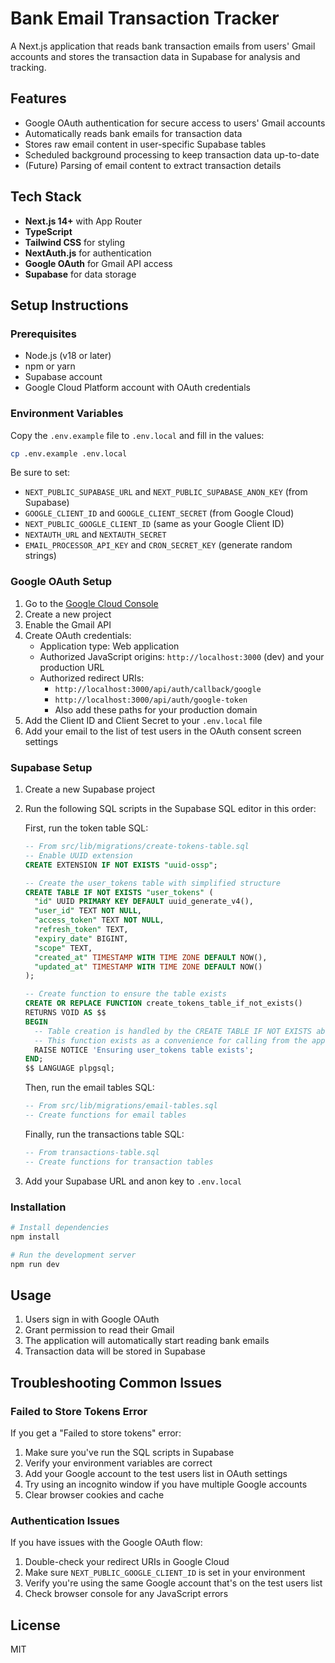 # Bank Email Transaction Tracker

A Next.js application that reads bank transaction emails from users' Gmail accounts and stores the transaction data in Supabase for analysis and tracking.

## Features

- Google OAuth authentication for secure access to users' Gmail accounts
- Automatically reads bank emails for transaction data
- Stores raw email content in user-specific Supabase tables
- Scheduled background processing to keep transaction data up-to-date
- (Future) Parsing of email content to extract transaction details

## Tech Stack

- **Next.js 14+** with App Router
- **TypeScript**
- **Tailwind CSS** for styling
- **NextAuth.js** for authentication
- **Google OAuth** for Gmail API access
- **Supabase** for data storage

## Setup Instructions

### Prerequisites

- Node.js (v18 or later)
- npm or yarn
- Supabase account
- Google Cloud Platform account with OAuth credentials

### Environment Variables

Copy the `.env.example` file to `.env.local` and fill in the values:

```bash
cp .env.example .env.local
```

Be sure to set:
- `NEXT_PUBLIC_SUPABASE_URL` and `NEXT_PUBLIC_SUPABASE_ANON_KEY` (from Supabase)
- `GOOGLE_CLIENT_ID` and `GOOGLE_CLIENT_SECRET` (from Google Cloud)
- `NEXT_PUBLIC_GOOGLE_CLIENT_ID` (same as your Google Client ID)
- `NEXTAUTH_URL` and `NEXTAUTH_SECRET`
- `EMAIL_PROCESSOR_API_KEY` and `CRON_SECRET_KEY` (generate random strings)

### Google OAuth Setup

1. Go to the [Google Cloud Console](https://console.cloud.google.com/)
2. Create a new project
3. Enable the Gmail API
4. Create OAuth credentials:
   - Application type: Web application
   - Authorized JavaScript origins: `http://localhost:3000` (dev) and your production URL
   - Authorized redirect URIs:
     - `http://localhost:3000/api/auth/callback/google`
     - `http://localhost:3000/api/auth/google-token`
     - Also add these paths for your production domain
5. Add the Client ID and Client Secret to your `.env.local` file
6. Add your email to the list of test users in the OAuth consent screen settings

### Supabase Setup

1. Create a new Supabase project
2. Run the following SQL scripts in the Supabase SQL editor in this order:

   First, run the token table SQL:
   ```sql
   -- From src/lib/migrations/create-tokens-table.sql
   -- Enable UUID extension
   CREATE EXTENSION IF NOT EXISTS "uuid-ossp";

   -- Create the user_tokens table with simplified structure
   CREATE TABLE IF NOT EXISTS "user_tokens" (
     "id" UUID PRIMARY KEY DEFAULT uuid_generate_v4(),
     "user_id" TEXT NOT NULL,
     "access_token" TEXT NOT NULL,
     "refresh_token" TEXT,
     "expiry_date" BIGINT,
     "scope" TEXT,
     "created_at" TIMESTAMP WITH TIME ZONE DEFAULT NOW(),
     "updated_at" TIMESTAMP WITH TIME ZONE DEFAULT NOW()
   );

   -- Create function to ensure the table exists
   CREATE OR REPLACE FUNCTION create_tokens_table_if_not_exists()
   RETURNS VOID AS $$
   BEGIN
     -- Table creation is handled by the CREATE TABLE IF NOT EXISTS above
     -- This function exists as a convenience for calling from the application
     RAISE NOTICE 'Ensuring user_tokens table exists';
   END;
   $$ LANGUAGE plpgsql;
   ```

   Then, run the email tables SQL:
   ```sql
   -- From src/lib/migrations/email-tables.sql
   -- Create functions for email tables
   ```

   Finally, run the transactions table SQL:
   ```sql
   -- From transactions-table.sql
   -- Create functions for transaction tables
   ```

3. Add your Supabase URL and anon key to `.env.local`

### Installation

```bash
# Install dependencies
npm install

# Run the development server
npm run dev
```

## Usage

1. Users sign in with Google OAuth
2. Grant permission to read their Gmail
3. The application will automatically start reading bank emails
4. Transaction data will be stored in Supabase

## Troubleshooting Common Issues

### Failed to Store Tokens Error

If you get a "Failed to store tokens" error:

1. Make sure you've run the SQL scripts in Supabase
2. Verify your environment variables are correct
3. Add your Google account to the test users list in OAuth settings
4. Try using an incognito window if you have multiple Google accounts
5. Clear browser cookies and cache

### Authentication Issues

If you have issues with the Google OAuth flow:

1. Double-check your redirect URIs in Google Cloud
2. Make sure `NEXT_PUBLIC_GOOGLE_CLIENT_ID` is set in your environment
3. Verify you're using the same Google account that's on the test users list
4. Check browser console for any JavaScript errors

## License

MIT
